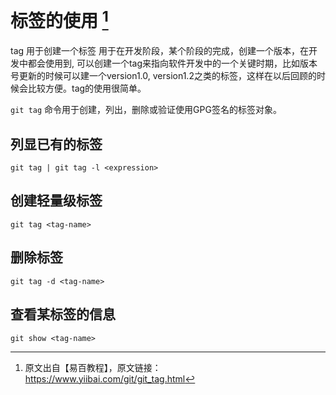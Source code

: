 # 标签的使用 [^id7]

tag 用于创建一个标签 用于在开发阶段，某个阶段的完成，创建一个版本，在开发中都会使用到, 可以创建一个tag来指向软件开发中的一个关键时期，比如版本号更新的时候可以建一个version1.0,  version1.2之类的标签，这样在以后回顾的时候会比较方便。tag的使用很简单。

`git tag` 命令用于创建，列出，删除或验证使用GPG签名的标签对象。

## 列显已有的标签

`git tag | git tag -l <expression>`

## 创建轻量级标签

`git tag <tag-name>`

## 删除标签

`git tag -d <tag-name>`

## 查看某标签的信息

`git show <tag-name>`
 
[^id7]: 原文出自【易百教程】，原文链接：<https://www.yiibai.com/git/git_tag.html>
